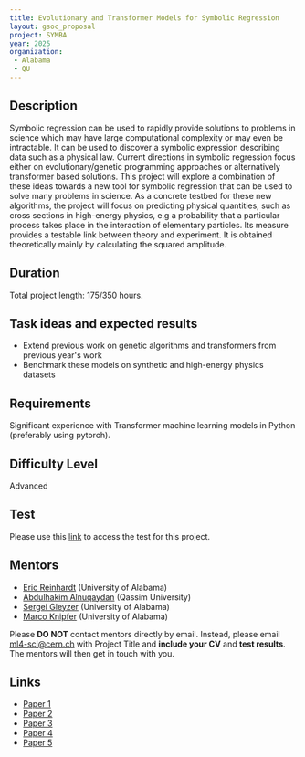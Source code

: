 ```yaml
---
title: Evolutionary and Transformer Models for Symbolic Regression
layout: gsoc_proposal
project: SYMBA
year: 2025
organization:
 - Alabama
 - QU
---
```


## Description

Symbolic regression can be used to rapidly provide solutions to problems in science which may have large computational complexity or may even be intractable. It can be used to discover a symbolic expression describing data such as a physical law. Current directions in symbolic regression focus either on evolutionary/genetic programming approaches or alternatively transformer based solutions. This project will explore a combination of these ideas towards a new tool for symbolic regression that can be used to solve many problems in science.
As a concrete testbed for these new algorithms, the project will focus on predicting physical quantities, such as cross sections in high-energy physics, e.g a probability that a particular process takes place in the interaction of elementary particles. Its measure provides a testable link between theory and experiment. It is obtained theoretically mainly by calculating the squared amplitude. 

## Duration

Total project length: 175/350 hours.

## Task ideas and expected results
  * Extend previous work on genetic algorithms and transformers from previous year's work
  * Benchmark these models on synthetic and  high-energy physics datasets
   
## Requirements 
Significant experience with Transformer machine learning models in Python (preferably using pytorch).

## Difficulty Level 
Advanced

## Test
Please use this [link](https://docs.google.com/document/d/1zrBlte6vXNGTEFLFUGdXJm_B5mpSeWktif7mGtC4a-4/edit?usp=sharing) to access the test for this project.


## Mentors
  * [Eric Reinhardt](mailto:ml4-sci@cern.ch) (University of Alabama)
  * [Abdulhakim Alnuqaydan](mailto:ml4-sci@cern.ch) (Qassim University)
  * [Sergei Gleyzer](mailto:ml4-sci@cern.ch) (University of Alabama)
  * [Marco Knipfer](mailto:ml4-sci@cern.ch) (University of Alabama)

Please **DO NOT** contact mentors directly by email. Instead, please email [ml4-sci@cern.ch](mailto:ml4-sci@cern.ch) with Project Title and **include your CV** and **test results**. The mentors will then get in touch with you.

## Links
  * [Paper 1](https://arxiv.org/abs/2204.10532)
  * [Paper 2](https://arxiv.org/abs/1901.11117)
  * [Paper 3](https://iopscience.iop.org/article/10.1088/2632-2153/acb2b2)
  * [Paper 4](https://ml4physicalsciences.github.io/2024/files/NeurIPS_ML4PS_2024_115.pdf)
  * [Paper 5](https://ml4physicalsciences.github.io/2024/files/NeurIPS_ML4PS_2024_118.pdf)
